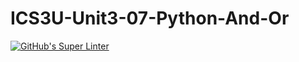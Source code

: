 # ICS3U-Unit3-07-Python-And-Or

[![GitHub's Super Linter](https://github.com/haokai-li/ICS3U-Unit3-07-Python-And-Orworkflows/GitHub's%20Super%20Linter/badge.svg)](https://github.com/haokai-li/ICS3U-Unit3-07-Python-And-Or/actions)
